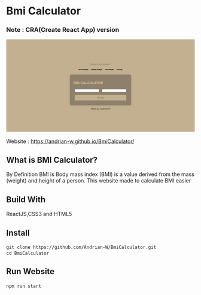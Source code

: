 # Bmi Calculator
### Note : CRA(Create React App) version
![](ilust/screenshot.png)

Website : https://andrian-w.github.io/BmiCalculator/

## What is BMI Calculator?
By Definition BMI is Body mass index (BMI) is a value derived from the mass (weight) and height of a person.
This website made to calculate BMI easier

## Build With
ReactJS,CSS3 and HTML5

## Install
```
git clone https://github.com/Andrian-W/BmiCalculator.git
cd BmiCalculator

```


## Run Website
```
npm run start
```


